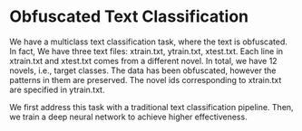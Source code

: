 # Obfuscated Text Classification

We have a multiclass text classification task, where the text is obfuscated. In fact, We have three text files: xtrain.txt, ytrain.txt, xtest.txt. Each line in xtrain.txt and xtest.txt comes from a different novel. In total, we have 12 novels, i.e., target classes. The data has been obfuscated, however the patterns in them are preserved. The novel ids corresponding to xtrain.txt are specified in ytrain.txt. 

We first address this task with a traditional text classification pipeline. Then, we train a deep neural network to achieve higher effectiveness. 